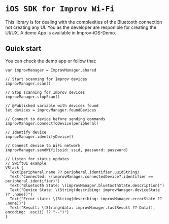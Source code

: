 # ``iOS SDK for Improv Wi-Fi``

This library is for dealing with the complexities of the Bluetooth connection not creating any UI. You as the developer are responible for creating the UI/UX. A demo App is available in Improv-iOS-Demo.

## Quick start

You can check the demo app or follow that:

```
var improvManager = ImprovManager.shared

// Start scanning for Improv devices
improvManager.scan()

// Stop scanning for Improv devices
improvManager.stopScan()

// @Published variable with devices found
let devices = improvManager.foundDevices

// Connect to device before sending commands
improvManager.connectToDevice(peripheral)

// Identify device
improvManager.identifyDevice()

// Connect device to WiFi network
improvManager.sendWifi(ssid: ssid, password: password)

// Listen for status updates
// SwiftUI example
VStack {
  Text(peripheral.name ?? peripheral.identifier.uuidString)
  Text("Connected: \(improvManager.connectedDevice?.identifier == peripheral.identifier)")
  Text("Bluetooth State: \(improvManager.bluetoothState.description)")
  Text("Device State: \(String(describing: improvManager.deviceState ?? .none))")
  Text("Error state: \(String(describing: improvManager.errorState ?? .none))")
  Text("Result: \(String(data: improvManager.lastResult ?? Data(), encoding: .ascii) ?? "--")")
}
```
